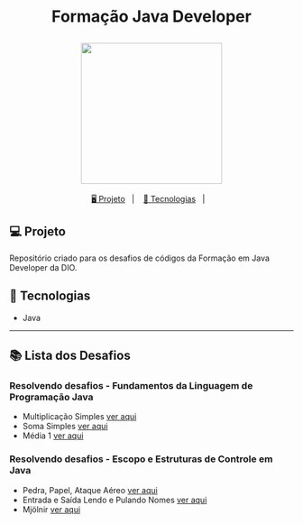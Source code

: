 <h1 align="center">
  Formação Java Developer
</h1>

<h2 align="center">
  <img src="./assets/java.webp" width="250px">
</h2>

<p align="center">
  <a href="#-projeto">🖥️ Projeto</a>&nbsp;&nbsp;&nbsp;|&nbsp;&nbsp;&nbsp;
  <a href="#-tecnologias">🚀 Tecnologias</a>&nbsp;&nbsp;&nbsp;|&nbsp;&nbsp;&nbsp;
</p>

## 💻 Projeto

Repositório criado para os desafios de códigos da Formação em Java Developer da DIO.

## 🚀 Tecnologias

- Java

---

## 📚 Lista dos Desafios

### Resolvendo desafios - Fundamentos da Linguagem de Programação Java

- Multiplicação Simples [ver aqui](https://github.com/Matheus-cabo/Lista-Basica-Java/blob/main/src/Multiplica%C3%A7%C3%A3o%20Simples/multiplicacaoSimples.java)
- Soma Simples [ver aqui](https://github.com/Matheus-cabo/Lista-Basica-Java/blob/main/src/SomaSimples/somaSimples.java)
- Média 1 [ver aqui](https://github.com/Matheus-cabo/Lista-Basica-Java/tree/main/src/Media)

### Resolvendo desafios - Escopo e Estruturas de Controle em Java

- Pedra, Papel, Ataque Aéreo [ver aqui](https://github.com/Matheus-cabo/Lista-Basica-Java/tree/main/src/PedraPapelAtaqueA%C3%A9reo)
- Entrada e Saída Lendo e Pulando Nomes [ver aqui](https://github.com/Matheus-cabo/Lista-Basica-Java/tree/main/src/InputOutput)
- Mjölnir [ver aqui](https://github.com/Matheus-cabo/Lista-Basica-Java/tree/main/src/Mj%C3%B6lnir)
